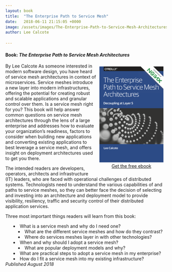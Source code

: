 ```yaml
---
layout: book
title:  "The Enterprise Path to Service Mesh"
date:   2018-06-11 21:15:05 +0000
image: /assets/images/The-Enterprise-Path-to-Service-Mesh-Architectures.gif
author: Lee Calcote

---
```

<h4> Book: <i>The Enterprise Path to Service Mesh Architectures</i></h4>
By Lee Calcote

<div class="row" style="float:right;padding:10px;text-align:center;">
<a href="/assets/images/The-Enterprise-Path-to-Service-Mesh-Architectures.png"><img src="/assets/images/The-Enterprise-Path-to-Service-Mesh-Architectures-200x300.png" alt="" width="200" height="300" /></a><br />
  <a id="home" class="waves-effect waves-dark btn white-text darken-2 l5-light-blue z-depth-4" href="https://www.nginx.com/resources/library/the-enterprise-path-to-service-mesh-architectures?utm_source=calcote">Get the free ebook</a>
</div>As someone interested in modern software design, you have heard of service mesh architectures in context of microservices. Service meshes introduce a new layer into modern infrastructures, offering the potential for creating robust and scalable applications and granular control over them. Is a service mesh right for you? This book will help answer common questions on service mesh architectures through the lens of a large enterprise and addresses how to evaluate your organization’s readiness, factors to consider when building new applications and converting existing applications to best leverage a service mesh, and offers insight on deployment architectures used to get you there. 

The intended readers are developers, operators, architects and infrastructure (IT) leaders, who are faced with operational challenges of distributed systems. Technologists need to understand the various capabilities of and paths to service meshes, so they can better face the decision of selecting and investing into an architecture and deployment model to provide visibility, resiliency, traffic and security control of their distributed application services.

Three most important things readers will learn from this book:

<div style="margin-left:25px">
  <li> What is a service mesh and why do I need one? </li>
    <li style="margin-left:15px"> What are the different service meshes and how do they contrast?</li>
    <li style="margin-left:15px"> Where do services meshes layer in with other technologies?</li>
  <li>When and why should I adopt a service mesh?</li>
    <li style="margin-left:15px">What are popular deployment models and why?</li>
  <li> What are practical steps to adopt a service mesh in my enterprise?</li>
  <li> How do I fit a service mesh into my existing infrastructure?</li>
</div>
<i>Published August 2018</i>


